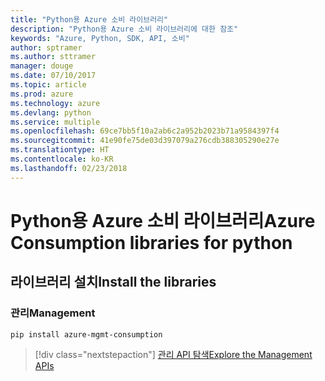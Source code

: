 ```yaml
---
title: "Python용 Azure 소비 라이브러리"
description: "Python용 Azure 소비 라이브러리에 대한 참조"
keywords: "Azure, Python, SDK, API, 소비"
author: sptramer
ms.author: sttramer
manager: douge
ms.date: 07/10/2017
ms.topic: article
ms.prod: azure
ms.technology: azure
ms.devlang: python
ms.service: multiple
ms.openlocfilehash: 69ce7bb5f10a2ab6c2a952b2023b71a9584397f4
ms.sourcegitcommit: 41e90fe75de03d397079a276cdb388305290e27e
ms.translationtype: HT
ms.contentlocale: ko-KR
ms.lasthandoff: 02/23/2018
---
```

# <a name="azure-consumption-libraries-for-python"></a><span data-ttu-id="a0090-104">Python용 Azure 소비 라이브러리</span><span class="sxs-lookup"><span data-stu-id="a0090-104">Azure Consumption libraries for python</span></span>

## <a name="install-the-libraries"></a><span data-ttu-id="a0090-105">라이브러리 설치</span><span class="sxs-lookup"><span data-stu-id="a0090-105">Install the libraries</span></span>


### <a name="management"></a><span data-ttu-id="a0090-106">관리</span><span class="sxs-lookup"><span data-stu-id="a0090-106">Management</span></span>

```bash
pip install azure-mgmt-consumption
```
> [!div class="nextstepaction"]
> [<span data-ttu-id="a0090-107">관리 API 탐색</span><span class="sxs-lookup"><span data-stu-id="a0090-107">Explore the Management APIs</span></span>](/python/api/overview/azure/consumption/management)